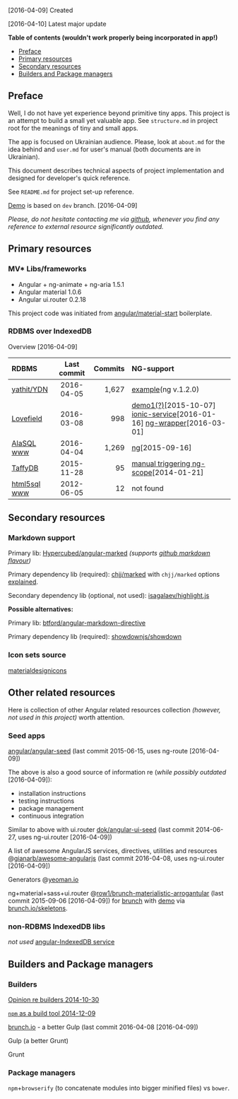 [2016-04-09] Created

[2016-04-10] Latest major update

**Table of contents
(wouldn't work properly being incorporated in app!)**
* [Preface](#preface)
* [Primary resources](#primary-resources)
* [Secondary resources](#secondary-resources)
* [Builders and Package managers](#builders-and-package-managers)

## Preface
Well, I do not have yet experience beyond primitive tiny apps.
This project is an attempt to build a small yet valuable app.
See `structure.md` in project root for the meanings of tiny and small apps.

The app is focused on Ukrainian audience. Please, look at
`about.md` for the idea behind
and `user.md` for user's manual
(both documents are in Ukrainian).

This document describes technical aspects of project implementation
and designed for developer's quick reference.

See `README.md` for project set-up reference.

[Demo](http://oleksiyrudenko.github.io/taxret-ngmd/app/#/declarants)
is based on `dev` branch. [2016-04-09]

*Please, do not hesitate contacting me via
[github](https://github.com/OleksiyRudenko), whenever you find
any reference to external resource significantly outdated.*

## Primary resources

### MV* Libs/frameworks
 - Angular + ng-animate + ng-aria 1.5.1
 - Angular material 1.0.6
 - Angular ui.router 0.2.18

This project code was initiated from
[angular/material-start](https://github.com/angular/material-start)
boilerplate.

### RDBMS over IndexedDB
Overview [2016-04-09]

| RDBMS | Last commit | Commits | NG-support |
| :---    |   :---:   |    ---: | :---    |
| [yathit/YDN](https://github.com/yathit/ydn-db) | 2016-04-05 | 1,627 | [example](http://dev.yathit.com/ydn-db/doc/example/feature-matrix.html)(ng v.1.2.0) |
| [Lovefield](https://github.com/google/lovefield) | 2016-03-08 | 998 | [demo1(?)](https://github.com/google/lovefield/tree/master/demos/todo)[2015-10-07] [ionic-service](https://github.com/ben--wood/LoveField-Starter)[2016-01-16] [ng-wrapper](https://github.com/kutomer/ng-lovefield)[2016-03-01] |
| [AlaSQL](https://github.com/agershun/alasql) [www](http://alasql.org/) | 2016-04-04 | 1,269 | [ng](https://github.com/agershun/alasql/wiki/Angular.js)[2015-09-16] |
| [TaffyDB](https://github.com/typicaljoe/taffydb) | 2015-11-28 | 95 | [manual triggering ng-scope](http://stackoverflow.com/questions/20896762/data-storage-in-taffy-db)[2014-01-21] |
| [html5sql](https://github.com/KenCorbettJr/html5sql) [www](http://html5sql.com/guide.html) | 2012-06-05 | 12 | not found |

## Secondary resources

### Markdown support
Primary lib: [Hypercubed/angular-marked](https://github.com/Hypercubed/angular-marked) *(supports [github markdown flavour](https://help.github.com/categories/writing-on-github/))*

Primary dependency lib (required): [chjj/marked](https://github.com/chjj/marked)
with `chjj/marked` options [explained](http://assemble.io/docs/options-marked.html).

Secondary dependency lib (optional, not used): [isagalaev/highlight.js](https://github.com/isagalaev/highlight.js)

**Possible alternatives:**

Primary lib: [btford/angular-markdown-directive](https://github.com/btford/angular-markdown-directive)

Primary dependency lib (required): [showdownjs/showdown](https://github.com/showdownjs/showdown)

### Icon sets source
[materialdesignicons](https://materialdesignicons.com/)

## Other related resources
Here is collection of other Angular related resources collection
*(however, not used in this project)* worth attention.

### Seed apps
[angular/angular-seed](https://github.com/angular/angular-seed)
(last commit 2015-06-15, uses ng-route [2016-04-09])

The above is also a good source of information re (*while possibly
outdated* [2016-04-09]):
* installation instructions
* testing instructions
* package management
* continuous integration

Similar to above with ui.router [dok/angular-ui-seed](https://github.com/dok/angular-ui-seed)
(last commit 2014-06-27, uses ng-ui.router [2016-04-09])

A list of awesome AngularJS services, directives,
utilities and
resources @[gianarb/awesome-angularjs](https://github.com/gianarb/awesome-angularjs)
(last commit 2016-04-08, uses ng-ui.router [2016-04-09])

Generators @[yeoman.io](http://yeoman.io/generators/)

ng+material+sass+ui.router
@[row1/brunch-materialistic-arrogantular](https://github.com/row1/brunch-materialistic-arrogantular)
(last commit 2015-09-06 [2016-04-09])
for [brunch](http://brunch.io)
with [demo](http://row1.github.io/brunch-materialistic-arrogantular/#/)
via [brunch.io/skeletons](http://brunch.io/skeletons).

### non-RDBMS IndexedDB libs
*not used*
[angular-IndexedDB service](https://github.com/bramski/angular-indexedDB)


## Builders and Package managers
### Builders
[Opinion re builders 2014-10-30](http://blog.keithcirkel.co.uk/why-we-should-stop-using-grunt/)

[`npm` as a build tool 2014-12-09](http://blog.keithcirkel.co.uk/how-to-use-npm-as-a-build-tool/)

[brunch.io](http://brunch.io/) - a better Gulp
(last commit 2016-04-08 [2016-04-09])

Gulp (a better Grunt)

Grunt
### Package managers
`npm`+`browserify` (to concatenate modules into bigger minified files)
vs `bower`.


